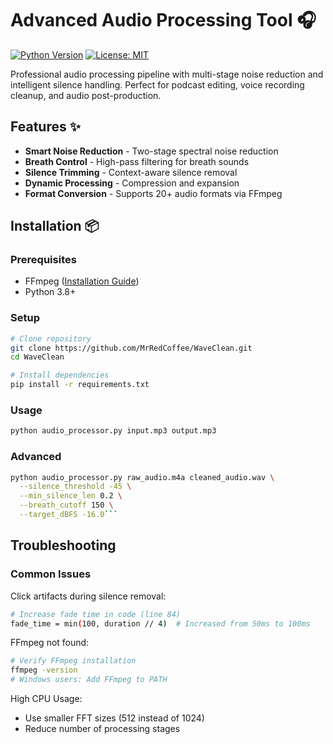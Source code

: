 # Advanced Audio Processing Tool 🎧

[![Python Version](https://img.shields.io/badge/python-3.8%2B-blue.svg)](https://www.python.org/)
[![License: MIT](https://img.shields.io/badge/License-MIT-yellow.svg)](https://opensource.org/licenses/MIT)

Professional audio processing pipeline with multi-stage noise reduction and intelligent silence handling. Perfect for podcast editing, voice recording cleanup, and audio post-production.

## Features ✨

- **Smart Noise Reduction** - Two-stage spectral noise reduction
- **Breath Control** - High-pass filtering for breath sounds
- **Silence Trimming** - Context-aware silence removal
- **Dynamic Processing** - Compression and expansion
- **Format Conversion** - Supports 20+ audio formats via FFmpeg

## Installation 📦

### Prerequisites
- FFmpeg ([Installation Guide](https://ffmpeg.org/download.html))
- Python 3.8+

### Setup
```bash
# Clone repository
git clone https://github.com/MrRedCoffee/WaveClean.git
cd WaveClean

# Install dependencies
pip install -r requirements.txt

```

### Usage
```bash
python audio_processor.py input.mp3 output.mp3
```

### Advanced
```bash
python audio_processor.py raw_audio.m4a cleaned_audio.wav \
  --silence_threshold -45 \
  --min_silence_len 0.2 \
  --breath_cutoff 150 \
  --target_dBFS -16.0```
```

## Troubleshooting 
### Common Issues
Click artifacts during silence removal:
```bash
# Increase fade time in code (line 84)
fade_time = min(100, duration // 4)  # Increased from 50ms to 100ms
```

FFmpeg not found:
```bash
# Verify FFmpeg installation
ffmpeg -version
# Windows users: Add FFmpeg to PATH
```

High CPU Usage:
- Use smaller FFT sizes (512 instead of 1024)
- Reduce number of processing stages

